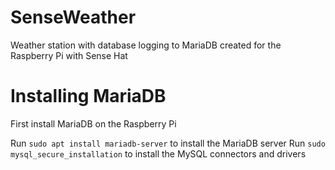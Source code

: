 # SenseWeather
Weather station with database logging to MariaDB created for the Raspberry Pi with Sense Hat

# Installing MariaDB
First install MariaDB on the Raspberry Pi 

Run `sudo apt install mariadb-server` to install the MariaDB server
Run `sudo mysql_secure_installation` to install the MySQL connectors and drivers
